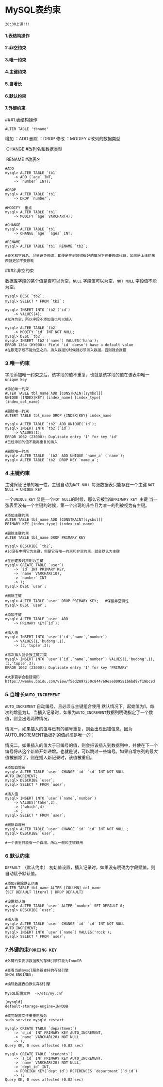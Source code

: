 # MySQL表约束

`20:30上课!!!`

#### 1.表结构操作

#### 2.非空约束

#### 3.唯一约束

#### 4.主键约束

#### 5.自增长

#### 6.默认约束

#### 7.外键约束



###1.表结构操作

`ALTER TABLE 'tbname'`

增加 ：ADD
删除 ：DROP 
修改 ：MODIFY  #改列的数据类型

​	    CHANGE  #改列名和数据类型

​	    RENAME  #改表名

```mysql
#ADD
mysql> ALTER TABLE `tb1` 
    -> ADD (`age` INT,
    -> `number` INT);
     
#DROP
mysql> ALTER TABLE `tb1` 
    -> DROP `number`;

#MODIFY  重点
mysql> ALTER TABLE `tb1`
    -> MODIFY `age` VARCHAR(4);

#CHANGE
mysql> ALTER TABLE `tb1`  
    -> CHANGE `age` `ages` INT;    
    
#RENAME
mysql> ALTER TABLE `tb1` RENAME `tb2`;

#表名和字段名，尽量避免修改，即便是在封装得很好的情况下也要修改代码，如果是上线的东西就更加不要修改
```



###2.非空约束

数据库字段的某个值是否可以为空，`NULL`  字段值可以为空，`NOT NULL`  字段值不能为空。

```mysql
mysql> DESC `tb2`;
mysql> SELECT * FROM `tb2`；

mysql> INSERT INTO `tb2`(`id`)
    -> VALUES(4);
#允许为空，所以字段不添加值也可以插入

mysql> ALTER TABLE `tb2`
    -> MODIFY `id` INT NOT NULL;
mysql> DESC `tb2`;
mysql> INSERT `tb2`(`name`) VALUES('haha');
ERROR 1364 (HY000): Field 'id' doesn't have a default value
#在限定字段不能为空之后，插入数据的时候就必须插入数据，否则就会报错
```



### 3.唯一约束

字段添加唯一约束之后，该字段的值不重复，也就是该字段的值在该表中唯一`unique key` 

```mysql
#添加唯一约束
ALTER TABLE tbl_name ADD [CONSTRAINT[symbol]]
UNIQUE [INDEX|KEY] [index_name] [index_type]
(index_col_name)

#删除唯一约束
ALTERT TABLE tbl_name DROP {INDEX|KEY} index_name
```

```mysql
mysql> ALTER TABLE `tb2` ADD UNIQUE(`id`);
mysql> INSERT INTO `tb2`(`id`)
    -> VALUES(1);
ERROR 1062 (23000): Duplicate entry '1' for key 'id'
#已经添加的值不能再重复的插入

#删除唯一约束
mysql> ALTER TABLE  `tb2` ADD UNIQUE `name_a` (`name`);
mysql> ALTER TABLE `tb2` DROP KEY `name_a`;
```

### 4.主键约束

主键保证记录的唯一性，主键自动为`NOT NULL`
每张数据表只能存在一个主键
`NOT NULL + UNIQUE KEY`

一个`UNIQUE KEY` 又是一个`NOT NULL`的时候，那么它被当做`PRIMARY KEY `主键
当一张表里没有一个主键的时候，第一个出现的非空且为唯一的列被视为有主键。

```mysql
#添加主键约束
ALTER TABLE tbl_name ADD [CONSTRAINT[sysbol]]
PRIMARY KEY [index_type] (index_col_name)

#删除主键约束
ALTER TABLE tbl_name DROP PRIMARY KEY
```

```mysql
mysql> DESCRIBE `tb2`;
#id没有申明它为主键，但是它有唯一约束和非空约束，就会默认为主键

#在创建表时声明为主键
mysql> CREATE TABLE `user`(
    -> `id` INT PRIMARY KEY,
    -> `name` VARCHAR(10),
    -> `number` INT
    -> );
mysql> DESC `user`;

#删除主键
mysql> ALTER TABLE `user` DROP PRIMARY KEY;   #保留非空特性
mysql> DESC `user`;

#添加主键
mysql> ALTER TABLE `user` ADD 
    -> PRIMARY KEY(`id`);

#插入值
mysql> INSERT INTO `user`(`id`,`name`,`number`)
    -> VALUES(1,'budong',1),
    -> (3,'tuple',3);
    
#再次插入就会报主键冲突    
mysql> INSERT INTO `user`(`id`,`name`,`number`) VALUES(1,'budong',1), (3,'tuple',3);
ERROR 1062 (23000): Duplicate entry '1' for key 'PRIMARY'
    
#大家要学会看错误码 https://wenku.baidu.com/view/f5ed2897250c844769eae009581b6bd97f19bc9d
```



### 5.自增长`AUTO_INCREMENT`

`AUTO_INCREMENT` 自动编号，且必须与主键组合使用
默认情况下，起始值为1，每次的增量为1。
当插入记录时，如果为`AUTO_INCREMENT`数据列明确指定了一个数值，则会出现两种情况，

情况一，如果插入的值与已有的编号重复，则会出现出错信息，因为AUTO_INCREMENT数据列的值必须是唯一的；

情况二，如果插入的值大于已编号的值，则会把该插入到数据列中，并使在下一个编号将从这个新值开始递增。也就是说，可以跳过一些编号。如果自增序列的最大值被删除了，则在插入新记录时，该值被重用。

```mysql
#添加自增长
mysql> ALTER TABLE `user` CHANGE `id` `id` INT NOT NULL AUTO_INCREMENT;
mysql> DESCRIBE `user`;
mysql> SELECT * FROM `user`;

#插入值
mysql> INSERT INTO `user`(`name`,`number`)
    -> VALUES('take',2),
    -> ('which',4)
    -> ;    
mysql> SELECT * FROM `user`;

#删除自增长
mysql> ALTER TABLE `user` CHANGE `id` `id` INT NOT NULL ;
mysql> DESCRIBE `user`;

#一个表里只能有一个自增，所以一般和主键联用
```



### 6.默认约束

`DEFAULT `（默认约束）
初始值设置，插入记录时，如果没有明确为字段赋值，则自动赋予默认值。

```mysql
#添加/删除默认约束
ALTER TABLE tbl_name ALTER [COLUMN] col_name
{SET DEFAULT literal | DROP DEFAULT}
```

```mysql
#设置默认值
mysql> ALTER TABLE `user` ALTER `number` SET DEFAULT 0;
mysql> DESCRIBE `user`;    

#插入值
mysql> ALTER TABLE `user` CHANGE `id` `id` INT NOT NULL AUTO_INCREMENT;
mysql> INSERT INTO `user`(`name`) VALUES('rock');
mysql> SELECT * FROM `user`;
```

###  

### 7.外键约束`FOREING KEY `

```mysql
#外键约束要求数据表的存储引擎只能为InnoDB

#查看当前mysql服务器支持的存储引擎
SHOW ENGINES;

#编辑数据表的默认存储引擎

MySQL配置文件  ->/etc/my.cnf

[mysqld]
default-storage-engine=INNODB

#改完配置文件要重启服务
sudo service mysqld restart
```

```mysql
mysql> CREATE TABLE `department`(
    -> `d_id` INT PRIMARY KEY AUTO_INCREMENT,
    -> `name` VARCHAR(20) NOT NULL
    -> );
Query OK, 0 rows affected (0.02 sec)

mysql> CREATE TABLE `students`(
    -> `s_id` INT PRIMARY KEY AUTO_INCREMENT,
    -> `name` VARCHAR(20) NOT NULL,
    -> `dept_id` INT,
    -> FOREIGN KEY(`dept_id`) REFERENCES `department`(`d_id`)
    -> );
Query OK, 0 rows affected (0.02 sec)
```